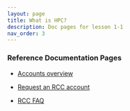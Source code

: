 ```yaml
---
layout: page
title: What is HPC?
description: Doc pages for lesson 1-1
nav_order: 3
---
```


### Reference Documentation Pages

- <a href="https://its.fsu.edu/research/rcc-user-accounts">Accounts overview</a>

- <a href="https://acct.rcc.fsu.edu/manage/login">Request an RCC account</a>

- <a href="https://servicecenter.fsu.edu/s/topic/0TO1U000000YbnmWAC/research-technologies?_gl=1*1irzxvc*_ga*MTcyNjk0NzU1Mi4xNjk1MjM0NDIz*_ga_XFX3EXLKCC*MTY5NjQ0MzU0Mi41LjEuMTY5NjQ0MzcyMy40MC4wLjA."> RCC FAQ </a>
